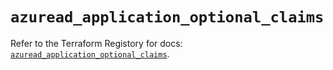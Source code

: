 # `azuread_application_optional_claims`

Refer to the Terraform Registory for docs: [`azuread_application_optional_claims`](https://registry.terraform.io/providers/hashicorp/azuread/2.46.0/docs/resources/application_optional_claims).

